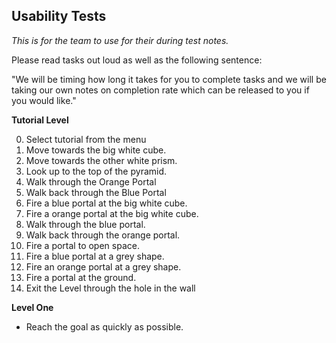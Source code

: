 ## Usability Tests
_This is for the team to use for their during test notes._

Please read tasks out loud as well as the following sentence:

"We will be timing how long it takes for you to complete tasks and we will be taking our own notes on completion rate which can be released to you if you would like."

<!-- INSERT A GENERAL SPIEL OF HOW TO USE THE VIVE. -->

**Tutorial Level**

0. Select tutorial from the menu
1. Move towards the big white cube.
2. Move towards the other white prism.
3. Look up to the top of the pyramid.
4. Walk through the Orange Portal
5. Walk back through the Blue Portal
4. Fire a blue portal at the big white cube.
5. Fire a orange portal at the big white cube.
6. Walk through the blue portal.
7. Walk back through the orange portal.
8. Fire a portal to open space.
9. Fire a blue portal at a grey shape.
10. Fire an orange portal at a grey shape.
11. Fire a portal at the ground.
12. Exit the Level through the hole in the wall

**Level One**
* Reach the goal as quickly as possible.